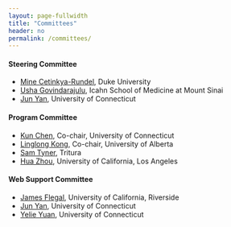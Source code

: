 ```yaml
---
layout: page-fullwidth
title: "Committees"
header: no
permalink: /committees/
---
```


#### Steering Committee
+ [Mine Cetinkya-Rundel](https://scholars.duke.edu/person/mine), Duke University
+ [Usha Govindarajulu](https://profiles.mountsinai.org/usha-govindarajulu), Icahn School of Medicine at Mount Sinai
+ [Jun Yan](https://stat.uconn.edu/jun-yan/), University of Connecticut 

#### Program Committee
+ [Kun Chen](), Co-chair, University of Connecticut
+ [Linglong Kong](), Co-chair, University of Alberta
+ [Sam Tyner](https://sctyner.me), Tritura
+ [Hua Zhou](https://ph.ucla.edu/faculty/zhou), University of California, Los Angeles

#### Web Support Committee
+ [James Flegal](https://faculty.ucr.edu/~jflegal/), University of California,
  Riverside
+ [Jun Yan](https://stat.uconn.edu/jun-yan/), University of Connecticut
+ [Yelie Yuan](https://yelie-yuan.netlify.app), University of Connecticut



